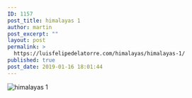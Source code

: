 ```yaml
---
ID: 1157
post_title: himalayas 1
author: martin
post_excerpt: ""
layout: post
permalink: >
  https://luisfelipedelatorre.com/himalayas/himalayas-1/
published: true
post_date: 2019-01-16 18:01:44
---
```

<p><img src="https://luisfelipedelatorre.com/wp-content/uploads/2019/01/himalayas-1-793x1024.jpg" alt="himalayas 1"/></p>
